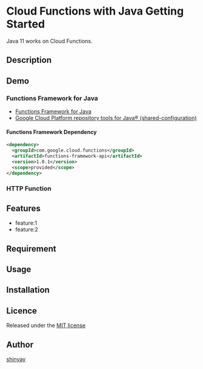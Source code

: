 # Cloud Functions with Java Getting Started

Java 11 works on Cloud Functions.

## Description

## Demo
### Functions Framework for Java

- [Functions Framework for Java](https://github.com/GoogleCloudPlatform/functions-framework-java/)
- [Google Cloud Platform repository tools for Java® (shared-configuration)](https://github.com/GoogleCloudPlatform/java-repo-tools)

#### Functions Framework Dependency

```xml
<dependency>
  <groupId>com.google.cloud.functions</groupId>
  <artifactId>functions-framework-api</artifactId>
  <version>1.0.1</version>
  <scope>provided</scope>
</dependency>
```

### HTTP Function

## Features

- feature:1
- feature:2

## Requirement

## Usage

## Installation

## Licence

Released under the [MIT license](https://gist.githubusercontent.com/shinyay/56e54ee4c0e22db8211e05e70a63247e/raw/34c6fdd50d54aa8e23560c296424aeb61599aa71/LICENSE)

## Author

[shinyay](https://github.com/shinyay)

